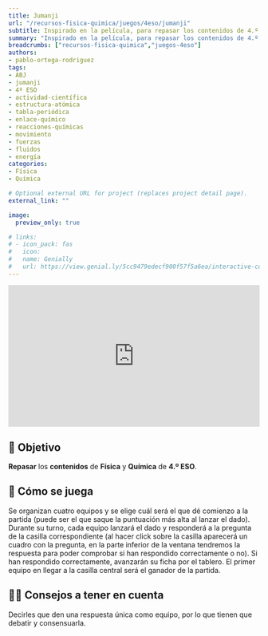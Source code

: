 ```yaml
---
title: Jumanji
url: "/recursos-fisica-quimica/juegos/4eso/jumanji"
subtitle: Inspirado en la película, para repasar los contenidos de 4.º ESO de una manera *salvaje*
summary: "Inspirado en la película, para repasar los contenidos de 4.º ESO de una manera *salvaje*."
breadcrumbs: ["recursos-fisica-quimica","juegos-4eso"]
authors:
- pablo-ortega-rodriguez
tags:
- ABJ
- jumanji
- 4º ESO
- actividad-científica
- estructura-atómica
- tabla-periódica
- enlace-químico
- reacciones-químicas
- movimiento
- fuerzas
- fluidos
- energía
categories:
- Física
- Química

# Optional external URL for project (replaces project detail page).
external_link: ""

image:
  preview_only: true

# links:
# - icon_pack: fas
#   icon:
#   name: Genially
#   url: https://view.genial.ly/5cc9479edecf900f57f5a6ea/interactive-content-jumanji-fisica-y-quimica
---
```


<div style="width: 100%;"><div style="position: relative; padding-bottom: 56.25%; padding-top: 0; height: 0;"><iframe frameborder="0" width="2133.3333333333335px" height="1200px" style="position: absolute; top: 0; left: 0; width: 100%; height: 100%;" src="https://view.genial.ly/5cc9479edecf900f57f5a6ea" type="text/html" allowscriptaccess="always" allowfullscreen="true" scrolling="yes" allownetworking="all"></iframe> </div> </div>

## 🎯 Objetivo

**Repasar** los **contenidos** de **Física** y **Química** de **4.º ESO**.

## 🎲 Cómo se juega

Se organizan cuatro equipos y se elige cuál será el que dé comienzo a la partida (puede ser el que saque la puntuación más alta al lanzar el dado). Durante su turno, cada equipo lanzará el dado y responderá a la pregunta de la casilla correspondiente (al hacer click sobre la casilla aparecerá un cuadro con la pregunta, en la parte inferior de la ventana tendremos la respuesta para poder comprobar si han respondido correctamente o no). Si han respondido correctamente, avanzarán su ficha por el tablero. El primer equipo en llegar a la casilla central será el ganador de la partida.

## 🧑‍🏫 Consejos a tener en cuenta

Decirles que den una respuesta única como equipo, por lo que tienen que debatir y consensuarla.